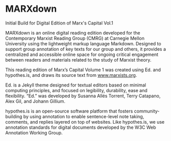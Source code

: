 # MARXdown
Initial Build for Digital Edition of Marx's Capital Vol.1

MARXdown is an online digital reading edition developed for the Contemporary Marxist Reading Group (CMRG) at Carnegie Mellon University using the lightweight markup language Markdown. Designed to support group annotation of key texts for our group and others, it provides a centralized and accessible online space for ongoing critical engagement between readers and materials related to the study of Marxist theory.

This reading edition of Marx’s Capital Volume 1 was created using Ed. and hypothes.is, and draws its source text from www.marxists.org.

Ed. is a Jekyll theme designed for textual editors based on minimal computing principles, and focused on legibility, durability, ease and flexibility. “Ed.” was developed by Susanna Allés Torrent, Terry Catapano, Alex Gil, and Johann Gillium.

hypothes.is is an open-source software platform that fosters community-building by using annotation to enable sentence-level note taking, comments, and replies layered on top of websites. Like hypothes.is, we use annotation standards for digital documents developed by the W3C Web Annotation Working Group.
